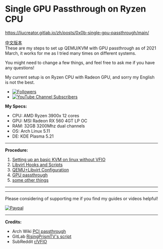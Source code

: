 # Single GPU Passthrough on Ryzen CPU

https://liucreator.gitlab.io/zh/posts/0x0b-single-gpu-passthrough/main/

[中文版本](README-cn.md)<br>
These are my steps to set up QEMU/KVM with GPU passthrough as of 2021 March, 
it works for me as I tried many times on different systems.

You might need to change a few things, and feel free to ask me if you have any questions!

My current setup is on Ryzen CPU with Radeon GPU, and sorry my English is not the best.

- [![Followers](https://bilistats.lonelyion.com/followers?uid=589560036)](https://space.bilibili.com/589560036/channel/seriesdetail?sid=2031728)
- [![YouTube Channel Subscribers](https://img.shields.io/youtube/channel/subscribers/UCKXFTVfYRA8Ho71bAT5tfVA?style=social)](https://www.youtube.com/channel/UCKXFTVfYRA8Ho71bAT5tfVA?sub_confirmation=1)

**My Specs:**
- CPU: AMD Ryzen 3900x 12 cores
- GPU: MSI Radeon RX 560 4GT LP OC
- RAM: 32GB 3200Mhz dual channels
- OS: Arch Linux 5.11
- DE: KDE Plasma 5.21


* * *
**Procedure:**
1. [Setting up an basic KVM on linux without VFIO](/VFIO/Setting%20up%20a%20basic%20KVM.md)
2. [Libvirt Hooks and Scripts](/VFIO/Libvirt%20Hooks.md)
3. [QEMU+Libvirt Configuration](/VFIO/Configure%20Libvirt.md)
4. [GPU passthrough](/VFIO/Setting%20up%20Passthrough.md)
5. [some other things](/VFIO/Debugging%20and%20other%20features.md)

* * *

---

Please considering of supporting me if you find my guides or videos helpful!

[![Paypal](https://www.paypal.com/en_US/i/scr/pixel.gif)](https://www.paypal.com/donate/?hosted_button_id=A47HPSXTPD5HE)

---

**Credits:**
- Arch Wiki [PCI passthrough](https://wiki.archlinux.org/index.php/PCI_passthrough_via_OVMF) 
- GitLab [RisingPrismTV's script](https://gitlab.com/risingprismtv/single-gpu-passthrough)
- SubReddit [r/VFIO](https://www.reddit.com/r/VFIO/)
